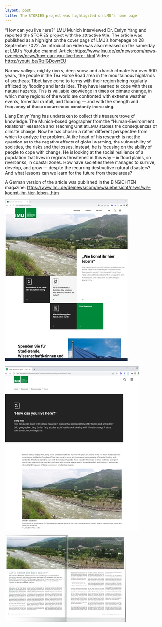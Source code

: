 ```yaml
---
layout: post
title: The STORIES project was highlighted on LMU’s home page
---
```


“How can you live here?” LMU Munich interviewed Dr. Emlyn Yang and reported the STORIES project with the attractive title. The article was published as a highlight on the cover page of LMU’s homepage on 28 September 2022. An introduction video was also released on the same day at LMU’s Youtube channel.
Article: https://www.lmu.de/en/newsroom/news-overview/news/how-can-you-live-here-.html
Video: https://youtu.be/RtslGDovmEU

Narrow valleys, mighty rivers, deep snow, and a harsh climate: For over 600 years, the people in the Tea Horse Road area in the mountainous highlands of southeast Tibet have come to terms with their region being regularly afflicted by flooding and landslides. They have learned to cope with these natural hazards. This is valuable knowledge in times of climate change, in which many regions of the world are confronted with extreme weather events, torrential rainfall, and flooding — and with the strength and frequency of these occurrences constantly increasing.

Liang Emlyn Yang has undertaken to collect this treasure trove of knowledge. The Munich-based geographer from the “Human-Environment Relations” Research and Teaching Unit at LMU studies the consequences of climate change. Now he has chosen a rather different perspective from which to analyze the problem. At the heart of his research is not the question as to the negative effects of global warming, the vulnerability of societies, the risks and the losses. Instead, he is focusing on the ability of people to cope with change. He is looking at the social resilience of a population that lives in regions threatened in this way – in flood plains, on riverbanks, in coastal zones. How have societies there managed to survive, develop, and grow — despite the recurring destructive natural disasters? And what lessons can we learn for the future from these areas?

A German version of the article was published in the EINSICHTEN magazine. https://www.lmu.de/de/newsroom/newsuebersicht/news/wie-koennt-ihr-hier-leben-.html

![LMU1](\assets\images\content\09_28_1.jpg)

![LMU2](\assets\images\content\09_28_2.jpg)

![LMU3](\assets\images\content\09_28_3.jpg)
